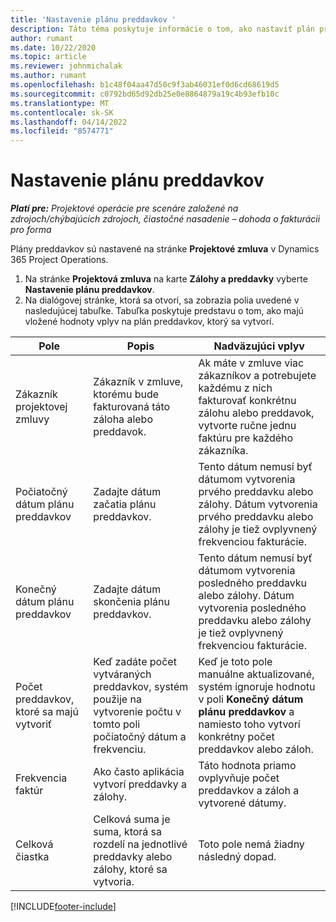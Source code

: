 ```yaml
---
title: 'Nastavenie plánu preddavkov '
description: Táto téma poskytuje informácie o tom, ako nastaviť plán preddavkov v Project Operations.
author: rumant
ms.date: 10/22/2020
ms.topic: article
ms.reviewer: johnmichalak
ms.author: rumant
ms.openlocfilehash: b1c48f04aa47d50c9f3ab46031ef0d6cd68619d5
ms.sourcegitcommit: c0792bd65d92db25e0e8864879a19c4b93efb10c
ms.translationtype: MT
ms.contentlocale: sk-SK
ms.lasthandoff: 04/14/2022
ms.locfileid: "8574771"
---
```

# <a name="set-up-a-retainer-schedule"></a>Nastavenie plánu preddavkov 

_**Platí pre:** Projektové operácie pre scenáre založené na zdrojoch/chýbajúcich zdrojoch, čiastočné nasadenie – dohoda o fakturácii pro forma_

Plány preddavkov sú nastavené na stránke **Projektové zmluva** v Dynamics 365 Project Operations.

1. Na stránke **Projektová zmluva** na karte **Zálohy a preddavky** vyberte **Nastavenie plánu preddavkov**.
2. Na dialógovej stránke, ktorá sa otvorí, sa zobrazia polia uvedené v nasledujúcej tabuľke. Tabuľka poskytuje predstavu o tom, ako majú vložené hodnoty vplyv na plán preddavkov, ktorý sa vytvorí.

| Pole | Popis | Nadväzujúci vplyv |
| --- | --- | --- |
| Zákazník projektovej zmluvy | Zákazník v zmluve, ktorému bude fakturovaná táto záloha alebo preddavok. | Ak máte v zmluve viac zákazníkov a potrebujete každému z nich fakturovať konkrétnu zálohu alebo preddavok, vytvorte ručne jednu faktúru pre každého zákazníka. |
| Počiatočný dátum plánu preddavkov | Zadajte dátum začatia plánu preddavkov. | Tento dátum nemusí byť dátumom vytvorenia prvého preddavku alebo zálohy. Dátum vytvorenia prvého preddavku alebo zálohy je tiež ovplyvnený frekvenciou fakturácie. |
| Konečný dátum plánu preddavkov | Zadajte dátum skončenia plánu preddavkov. | Tento dátum nemusí byť dátumom vytvorenia posledného preddavku alebo zálohy. Dátum vytvorenia posledného preddavku alebo zálohy je tiež ovplyvnený frekvenciou fakturácie. |
| Počet preddavkov, ktoré sa majú vytvoriť | Keď zadáte počet vytváraných preddavkov, systém použije na vytvorenie počtu v tomto poli počiatočný dátum a frekvenciu. | Keď je toto pole manuálne aktualizované, systém ignoruje hodnotu v poli **Konečný dátum plánu preddavkov** a namiesto toho vytvorí konkrétny počet preddavkov alebo záloh. |
| Frekvencia faktúr | Ako často aplikácia vytvorí preddavky a zálohy. | Táto hodnota priamo ovplyvňuje počet preddavkov a záloh a vytvorené dátumy. |
| Celková čiastka | Celková suma je suma, ktorá sa rozdelí na jednotlivé preddavky alebo zálohy, ktoré sa vytvoria. | Toto pole nemá žiadny následný dopad. |


[!INCLUDE[footer-include](../../includes/footer-banner.md)]